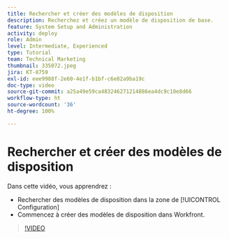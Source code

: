 ```yaml
---
title: Rechercher et créer des modèles de disposition
description: Recherchez et créez un modèle de disposition de base.
feature: System Setup and Administration
activity: deploy
role: Admin
level: Intermediate, Experienced
type: Tutorial
team: Technical Marketing
thumbnail: 335072.jpeg
jira: KT-8759
exl-id: eee9988f-2e60-4e1f-b1bf-c6e82a9ba19c
doc-type: video
source-git-commit: a25a49e59ca483246271214886ea4dc9c10e8d66
workflow-type: ht
source-wordcount: '36'
ht-degree: 100%

---
```


# Rechercher et créer des modèles de disposition

Dans cette vidéo, vous apprendrez :

* Rechercher des modèles de disposition dans la zone de [!UICONTROL Configuration]
* Commencez à créer des modèles de disposition dans Workfront.

>[!VIDEO](https://video.tv.adobe.com/v/335072/?quality=12&learn=on)
